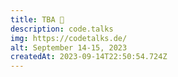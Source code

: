 ```yaml
---
title: TBA 🍿
description: code.talks
img: https://codetalks.de/
alt: September 14-15, 2023
createdAt: 2023-09-14T22:50:54.724Z
---
```

